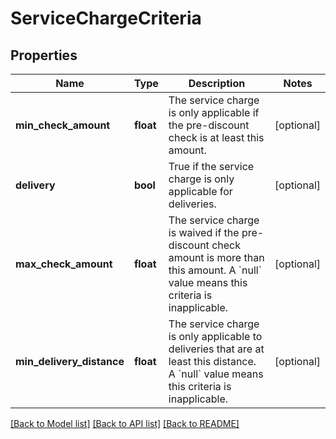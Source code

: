 # ServiceChargeCriteria

## Properties
Name | Type | Description | Notes
------------ | ------------- | ------------- | -------------
**min_check_amount** | **float** | The service charge is only applicable if the pre-discount check is at least this amount. | [optional] 
**delivery** | **bool** | True if the service charge is only applicable for deliveries. | [optional] 
**max_check_amount** | **float** | The service charge is waived if the pre-discount check amount is more than this amount. A &#x60;null&#x60; value means this criteria is inapplicable. | [optional] 
**min_delivery_distance** | **float** | The service charge is only applicable to deliveries that are at least this distance. A &#x60;null&#x60; value means this criteria is inapplicable. | [optional] 

[[Back to Model list]](../README.md#documentation-for-models) [[Back to API list]](../README.md#documentation-for-api-endpoints) [[Back to README]](../README.md)


